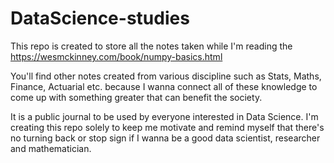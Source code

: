 # DataScience-studies
This repo is created to store all the notes taken while I'm reading the https://wesmckinney.com/book/numpy-basics.html 

You'll find other notes created from various discipline such as Stats, Maths, Finance, Actuarial etc. because I wanna connect all of these knowledge to come up with something greater that can benefit the society.

It is a public journal to be used by everyone interested in Data Science. I'm creating this repo solely to keep me motivate and remind myself that there's no turning back or stop sign if I wanna be a good data scientist, researcher and mathematician.
